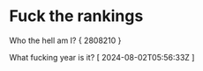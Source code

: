 # Fuck the rankings

Who the hell am I?
{ 2808210 }

What fucking year is it?
[ 2024-08-02T05:56:33Z ]
